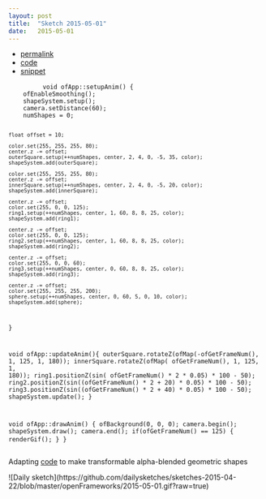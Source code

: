 ```yaml
---
layout: post
title:  "Sketch 2015-05-01"
date:   2015-05-01
---
```

<div class="code">
    <ul>
        <li><a href="{% post_url 2015-05-01-sketch %}">permalink</a></li>
        <li><a href="https://github.com/dailysketches/dailySketches/tree/master/sketches/2015-05-01">code</a></li>
        <li><a href="#" class="snippet-button">snippet</a></li>
    </ul>
    <pre class="snippet">
        <code class="cpp">void ofApp::setupAnim() {
    ofEnableSmoothing();
    shapeSystem.setup();
    camera.setDistance(60);
    numShapes = 0;
    
    float offset = 10;
    
    color.set(255, 255, 255, 80);
    center.z -= offset;
    outerSquare.setup(++numShapes, center, 2, 4, 0, -5, 35, color);
    shapeSystem.add(outerSquare);
    
    color.set(255, 255, 255, 80);
    center.z -= offset;
    innerSquare.setup(++numShapes, center, 2, 4, 0, -5, 20, color);
    shapeSystem.add(innerSquare);
    
    center.z -= offset;
    color.set(255, 0, 0, 125);
    ring1.setup(++numShapes, center, 1, 60, 8, 8, 25, color);
    shapeSystem.add(ring1);
    
    center.z -= offset;
    color.set(255, 0, 0, 125);
    ring2.setup(++numShapes, center, 1, 60, 8, 8, 25, color);
    shapeSystem.add(ring2);
    
    center.z -= offset;
    color.set(255, 0, 0, 60);
    ring3.setup(++numShapes, center, 0, 60, 8, 8, 25, color);
    shapeSystem.add(ring3);
    
    center.z -= offset;
    color.set(255, 255, 255, 200);
    sphere.setup(++numShapes, center, 0, 60, 5, 0, 10, color);
    shapeSystem.add(sphere);
}

void ofApp::updateAnim(){
    outerSquare.rotateZ(ofMap(-ofGetFrameNum(), 1, 125, 1, 180));
    innerSquare.rotateZ(ofMap( ofGetFrameNum(), 1, 125, 1, 180));
    ring1.positionZ(sin( ofGetFrameNum() * 2       * 0.05) * 100 - 50);
    ring2.positionZ(sin((ofGetFrameNum() * 2 + 20) * 0.05) * 100 - 50);
    ring3.positionZ(sin((ofGetFrameNum() * 2 + 40) * 0.05) * 100 - 50);
    shapeSystem.update();
}

void ofApp::drawAnim() {
    ofBackground(0, 0, 0);
    camera.begin();
    shapeSystem.draw();
    camera.end();
    if(ofGetFrameNum() == 125) {
        renderGif();
    }
}</code>
    </pre>
</div>
<p class="description">Adapting <a href="https://github.com/jasonmcdermott/ofxForums/tree/master/vertexArrayGradientShapes">code</a> to make transformable alpha-blended geometric shapes</p>
![Daily sketch](https://github.com/dailysketches/sketches-2015-04-22/blob/master/openFrameworks/2015-05-01.gif?raw=true)
